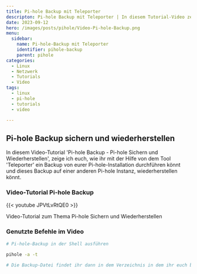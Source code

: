 ```yaml
---
title: Pi-hole Backup mit Teleporter
descripton: Pi-hole Backup mit Teleporter | In diesem Tutorial-Video zeige ich, wie man mithilfe von Teleporter ein Pihole-Backup erstellt.
date: 2023-09-12
hero: /images/posts/pihole/Video-Pi-hole-Backup.png
menu:
  sidebar:
    name: Pi-hole-Backup mit Teleporter
    identifier: pihole-backup
    parent: pihole
categories: 
  - Linux
  - Netzwerk
  - Tutorials
  - Video
tags: 
  - linux
  - pi-hole
  - tutorials
  - video

---
```


## Pi-hole Backup sichern und wiederherstellen

In diesem Video-Tutorial 'Pi-hole Backup - Pi-hole Sichern und Wiederherstellen', zeige ich euch, wie ihr mit der Hilfe von dem Tool 'Teleporter' ein Backup von eurer Pi-hole-Installation durchführen könnt und dieses Backup auf einer anderen Pi-hole Instanz, wiederherstellen könnt.

### Video-Tutorial Pi-hole Backup

{{< youtube JPVtLvRtQE0 >}}

Video-Tutorial zum Thema Pi-hole Sichern und Wiederherstellen

### Genutzte Befehle im Video

```bash
# Pi-hole-Backup in der Shell ausführen

pihole -a -t

# Die Backup-Datei findet ihr dann in dem Verzeichnis in dem ihr euch bei der Ausführung des oben genannten Kommando befindet.
```

